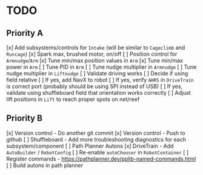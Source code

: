 # TODO

## Priority A
  [x] Add subsystems/controls for `Intake` (will be similar to `Cageclimb` and `Runcage`)
  [x] Spark max, brushed motor, on/off
[ ] Position control for `Armnudge`/`Arm`
  [x] Tune min/max position values in `Arm`
  [x] Tune min/max power in `Arm`
  [ ] Tune PID in `Arm`
  [ ] Tune nudge multiplier in `Armnudge`
  [ ] Tune nudge multiplier in `Liftnudge`
  [ ] Validate driving works
  [ ] Decide if using field relative
    [ ] If yes, add NavX to robot 
    [ ] If yes, verify `AHRS` in `DriveTrain` is correct port (probably should be using SPI instead of USB)
    [ ] If yes, validate using shuffleboard field that orientation works correctly
  [ ] Adjust lift positions in `Lift` to reach proper spots on net/reef

## Priority B

[x] Version control - Do another git commit
[x] Version control - Push to github
[ ] Shuffleboard - Add more troubleshooting diagnostics for each subsystem/component
[ ] Path Planner Autons
  [x] DriveTrain - Add `AutoBuilder` / `RobotConfig`
  [ ] Re-enable `autoChooser` in `RobotContainer`
  [ ] Register commands - https://pathplanner.dev/pplib-named-commands.html
  [ ] Build autons in path planner
